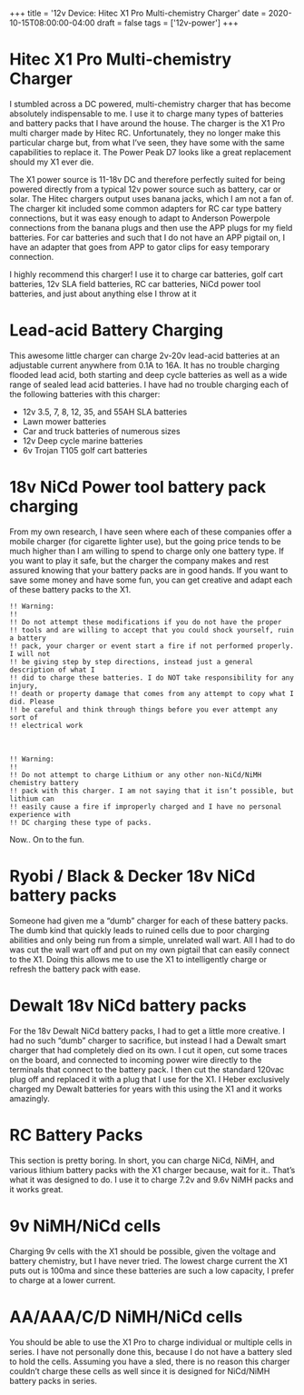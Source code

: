 +++
title = '12v Device: Hitec X1 Pro Multi-chemistry Charger'
date = 2020-10-15T08:00:00-04:00
draft = false
tags = ['12v-power']
+++

# Hitec X1 Pro Multi-chemistry Charger

I stumbled across a DC powered, multi-chemistry charger that has become absolutely indispensable to me. I use it to charge many types of batteries and battery packs that I have around the house. The charger is the X1 Pro multi charger made by Hitec RC. Unfortunately, they no longer make this particular charge but, from what I’ve seen, they have some with the same capabilities to replace it. The Power Peak D7 looks like a great replacement should my X1 ever die.

The X1 power source is 11-18v DC and therefore perfectly suited for being powered directly from a typical 12v power source such as battery, car or solar. The Hitec chargers output uses banana jacks, which I am not a fan of. The charger kit included some common adapters for RC car type battery connections, but it was easy enough to adapt to Anderson Powerpole connections from the banana plugs and then use the APP plugs for my field batteries. For car batteries and such that I do not have an APP pigtail on, I have an adapter that goes from APP to gator clips for easy temporary connection.

I highly recommend this charger! I use it to charge car batteries, golf cart batteries, 12v SLA field batteries, RC car batteries, NiCd power tool batteries, and just about anything else I throw at it

# Lead-acid Battery Charging

This awesome little charger can charge 2v-20v lead-acid batteries at an adjustable current anywhere from 0.1A to 16A. It has no trouble charging flooded lead acid, both starting and deep cycle batteries as well as a wide range of sealed lead acid batteries. I have had no trouble charging each of the following batteries with this charger:

- 12v 3.5, 7, 8, 12, 35, and 55AH SLA batteries
- Lawn mower batteries
- Car and truck batteries of numerous sizes
- 12v Deep cycle marine batteries
- 6v Trojan T105 golf cart batteries

# 18v NiCd Power tool battery pack charging

From my own research, I have seen where each of these companies offer a mobile charger (for cigarette lighter use), but the going price tends to be much higher than I am willing to spend to charge only one battery type. If you want to play it safe, but the charger the company makes and rest assured knowing that your battery packs are in good hands. If you want to save some money and have some fun, you can get creative and adapt each of these battery packs to the X1.


```
!! Warning: 
!! 
!! Do not attempt these modifications if you do not have the proper
!! tools and are willing to accept that you could shock yourself, ruin a battery
!! pack, your charger or event start a fire if not performed properly. I will not
!! be giving step by step directions, instead just a general description of what I
!! did to charge these batteries. I do NOT take responsibility for any injury,
!! death or property damage that comes from any attempt to copy what I did. Please
!! be careful and think through things before you ever attempt any sort of
!! electrical work
```
&nbsp;
```
!! Warning: 
!! 
!! Do not attempt to charge Lithium or any other non-NiCd/NiMH chemistry battery
!! pack with this charger. I am not saying that it isn’t possible, but lithium can
!! easily cause a fire if improperly charged and I have no personal experience with
!! DC charging these type of packs.
```

Now.. On to the fun.

# Ryobi / Black & Decker 18v NiCd battery packs

Someone had given me a “dumb” charger for each of these battery packs. The dumb kind that quickly leads to ruined cells due to poor charging abilities and only being run from a simple, unrelated wall wart. All I had to do was cut the wall wart off and put on my own pigtail that can easily connect to the X1. Doing this allows me to use the X1 to intelligently charge or refresh the battery pack with ease.

# Dewalt 18v NiCd battery packs

For the 18v Dewalt NiCd battery packs, I had to get a little more creative. I had no such “dumb” charger to sacrifice, but instead I had a Dewalt smart charger that had completely died on its own. I cut it open, cut some traces on the board, and connected to incoming power wire directly to the terminals that connect to the battery pack. I then cut the standard 120vac plug off and replaced it with a plug that I use for the X1. I Heber exclusively charged my Dewalt batteries for years with this using the X1 and it works amazingly.

# RC Battery Packs

This section is pretty boring. In short, you can charge NiCd, NiMH, and various lithium battery packs with the X1 charger because, wait for it.. That’s what it was designed to do. I use it to charge 7.2v and 9.6v NiMH packs and it works great.

# 9v NiMH/NiCd cells

Charging 9v cells with the X1 should be possible, given the voltage and battery chemistry, but I have never tried. The lowest charge current the X1 puts out is 100ma and since these batteries are such a low capacity, I prefer to charge at a lower current.

# AA/AAA/C/D NiMH/NiCd cells

You should be able to use the X1 Pro to charge individual or multiple cells in series. I have not personally done this, because I do not have a battery sled to hold the cells. Assuming you have a sled, there is no reason this charger couldn’t charge these cells as well since it is designed for NiCd/NiMH battery packs in series.